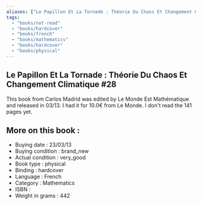 ```yaml
---
aliases: ["Le Papillon Et La Tornade : Théorie Du Chaos Et Changement Climatique #28"] 
tags: 
  - "books/not-read" 
  - "books/hardcover" 
  - "books/french"
  - "books/mathematics"
  - "books/hardcover"
  - "books/physical"
---
```



## Le Papillon Et La Tornade : Théorie Du Chaos Et Changement Climatique #28
This book from Carlos Madrid was edited by Le Monde Est Mathématique and released in 03/13. I had it for 10.0€ from Le Monde. I don't read the 141 pages yet.

## More on this book :
- Buying date : 23/03/13
- Buying condition : brand_new
- Actual condition : very_good
- Book type : physical
- Binding : hardcover
- Language : French
- Category : Mathematics
- ISBN : 
- Weight in grams : 442
